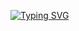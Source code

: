 [![Typing SVG](https://readme-typing-svg.herokuapp.com?font=Fira+Code&weight=500&pause=1000&width=435&lines=Multi+step+form)](https://git.io/typing-svg)


